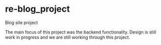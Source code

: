 # re-blog_project
Blog site project

The main focus of this project was the backend functionality. Design is still work in progress and we are still working through this project.
